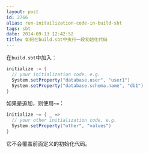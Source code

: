 ```yaml
---
layout: post
id: 2766
alias: run-initailization-code-in-build-sbt
tags: sbt
date: 2014-09-13 12:42:52
title: 如何在build.sbt中执行一段初始化代码
---
```


在`build.sbt`中加入：

```scala
initialize := {
  // your initialization code, e.g.
  System.setProperty("database.user", "user1")
  System.setProperty("database.schema.name", "db1")
}
```

如果是追加，则使用`~=`：

```scala
initialize ~= { _ =>
  // your other initialization code, e.g.
  System.setProperty("other", "values")
}
```

它不会覆盖前面定义的初始化代码。